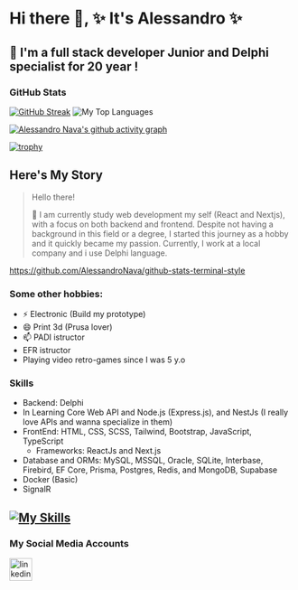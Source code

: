 # Hi there 👋, ✨ It's Alessandro ✨
## 🔭 I'm a full stack developer Junior and Delphi specialist for 20 year !
### GitHub Stats
[![GitHub Streak](https://streak-stats.demolab.com?user=AlessandroNava&theme=dark&hide_border=true&border_radius=20)](https://git.io/streak-stats)
![My Top Languages](https://github-readme-stats-git-masterrstaa-rickstaa.vercel.app/api/top-langs/?username=AlessandroNava&layout=compact&theme=radical&langs_count=6&hide_border=true&border_radius=20)

[![Alessandro Nava's github activity graph](https://github-readme-activity-graph.vercel.app/graph?username=AlessandroNava&theme=github-compact&hide_border=true&radius=16&bg_color=151515&custom_title=My%20Activity%20Graph%20^_^&title_color=26a641)](https://github.com/ashutosh00710/github-readme-activity-graph)

[![trophy](https://github-profile-trophy.vercel.app/?username=AlessandroNava&theme=gruvbox&margin-w=50&row=1&column=7)](https://github.com/ryo-ma/github-profile-trophy)

## Here's My Story
>Hello there!
>
> 🌱 I am currently study web development my self (React and Nextjs), with a focus on both backend and frontend. Despite not having a background in this field or a degree, I started this journey as a hobby and it quickly became my passion. Currently, I work at a local company and i use Delphi language.

https://github.com/AlessandroNava/github-stats-terminal-style

### Some other hobbies: 

* ⚡ Electronic (Build my prototype)
* 😄 Print 3d (Prusa lover)
* 📫 PADI istructor 
* EFR istructor
* Playing video retro-games since I was 5 y.o

### Skills
- Backend: Delphi
- In Learning Core Web API and Node.js (Express.js), and NestJs (I really love APIs and wanna specialize in them)
- FrontEnd: HTML, CSS, SCSS, Tailwind, Bootstrap, JavaScript, TypeScript
  - Frameworks: ReactJs and Next.js
- Database and ORMs: MySQL, MSSQL, Oracle, SQLite, Interbase, Firebird, EF Core, Prisma, Postgres, Redis, and MongoDB, Supabase
- Docker (Basic)
- SignalR 

[![My Skills](https://skillicons.dev/icons?i=delphi,nodejs,expressjs,prisma,nextjs,react,ts,js,html,css,bootstrap,tailwind,docker,redis,mysql,firebird,mssql,sqlite,postgres,mongodb)](https://skillicons.dev)
--------------------------------
### My Social Media Accounts

[<img src='https://skillicons.dev/icons?i=linkedin' alt='linkedin' height='40'>](https://www.linkedin.com/in/alessandronavainfo/)

